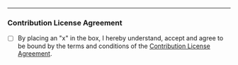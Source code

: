 <!-- Please write a description of this pull request.  -->

---

### Contribution License Agreement

<!-- Please accept the Contributor License Agreement to submit the pull requst. --> 

- [ ] By placing an "x" in the box, I hereby understand, accept and agree to be bound by the terms and conditions of the [Contribution License Agreement](https://dena.github.io/cla/).
